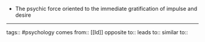 - The psychic force oriented to the immediate gratification of impulse and desire

---

tags:: #psychology
comes from:: [[Id]]
opposite to::
leads to::
similar to::

